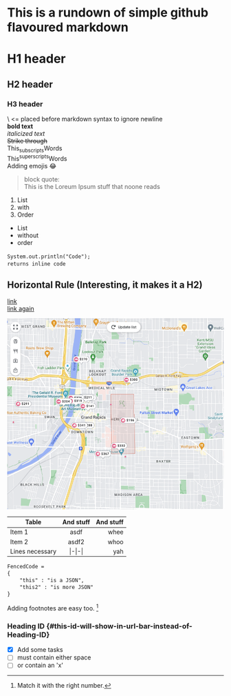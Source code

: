 # This is a rundown of simple github flavoured markdown

# H1 header
## H2 header
### H3 header

\ <= placed before markdown syntax to ignore
newline\
**bold text**\
*italicized text*\
~~Strike through~~\
This<sub>subscripts</sub>Words\
This<sup>superscripts</sup>Words\
Adding emojis :joy:


> block quote:\
> This is the Loreum Ipsum stuff that noone reads

1. List
2. with
3. Order

- List
- without
- order

`System.out.println("Code");`\
`returns inline code`

Horizontal Rule (Interesting, it makes it a H2)
---

[link](https://www.google.com)\
[link again](https://github.com)

![Image info](./MDImages/GrandRapids.png)

|Table | And stuff| And stuff|
|-|:-:|-:|
|Item 1 | asdf | whee |
|Item 2 | asdf2 | whoo |
|Lines necessary| \|-\|-\| | yah |  

```
FencedCode = 
{
    "this" : "is a JSON",
    "this2" : "is more JSON"
}
```

Adding footnotes are easy too. [^1]
[^1]: Match it with the right number.

### Heading ID {#this-id-will-show-in-url-bar-instead-of-Heading-ID}

- [x] Add some tasks
- [ ] must contain either space
- [ ] or contain an 'x'
